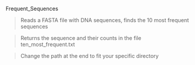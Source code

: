 Frequent_Sequences

> Reads a FASTA file with DNA sequences, finds the 10 most frequent sequences 

> Returns the sequence and their counts in the file ten_most_frequent.txt

> Change the path at the end to fit your specific directory
